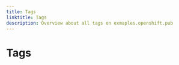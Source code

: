 ```yaml
---
title: Tags
linktitle: Tags
description: Overview about all tags on exmaples.openshift.pub
---
```


# Tags